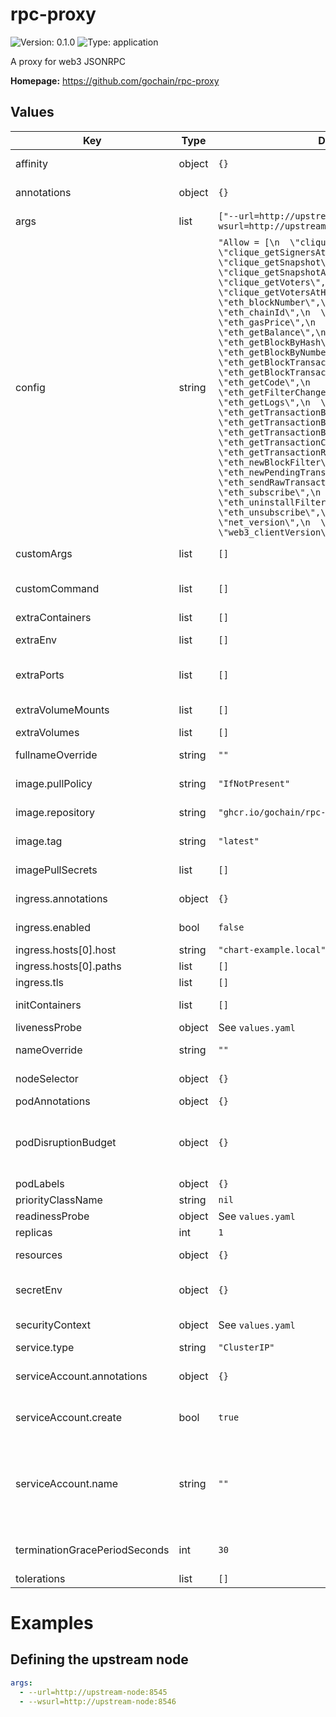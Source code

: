 
# rpc-proxy

![Version: 0.1.0](https://img.shields.io/badge/Version-0.1.0-informational?style=flat-square) ![Type: application](https://img.shields.io/badge/Type-application-informational?style=flat-square)

A proxy for web3 JSONRPC

**Homepage:** <https://github.com/gochain/rpc-proxy>

## Values

| Key | Type | Default | Description |
|-----|------|---------|-------------|
| affinity | object | `{}` | Affinity configuration for pods |
| annotations | object | `{}` | Annotations for the Deployment |
| args | list | `["--url=http://upstream-node:8545","--wsurl=http://upstream-node:8546","--rpm=1000"]` | Command arguments |
| config | string | `"Allow = [\n  \"clique_getSigners\",\n  \"clique_getSignersAtHash\",\n  \"clique_getSnapshot\",\n  \"clique_getSnapshotAtHash\",\n  \"clique_getVoters\",\n  \"clique_getVotersAtHash\",\n  \"eth_blockNumber\",\n  \"eth_call\",\n  \"eth_chainId\",\n  \"eth_estimateGas\",\n  \"eth_gasPrice\",\n  \"eth_genesisAlloc\",\n  \"eth_getBalance\",\n  \"eth_getBlockByHash\",\n  \"eth_getBlockByNumber\",\n  \"eth_getBlockTransactionCountByHash\",\n  \"eth_getBlockTransactionCountByNumber\",\n  \"eth_getCode\",\n  \"eth_getFilterChanges\",\n  \"eth_getLogs\",\n  \"eth_getStorageAt\",\n  \"eth_getTransactionByBlockHashAndIndex\",\n  \"eth_getTransactionByBlockNumberAndIndex\",\n  \"eth_getTransactionByHash\",\n  \"eth_getTransactionCount\",\n  \"eth_getTransactionReceipt\",\n  \"eth_newBlockFilter\",\n  \"eth_newPendingTransactionFilter\",\n  \"eth_sendRawTransaction\",\n  \"eth_subscribe\",\n  \"eth_totalSupply\",\n  \"eth_uninstallFilter\",\n  \"eth_unsubscribe\",\n  \"net_listening\",\n  \"net_version\",\n  \"rpc_modules\",\n  \"web3_clientVersion\",\n]\n"` |  |
| customArgs | list | `[]` | Custom args for the rpc-proxy container |
| customCommand | list | `[]` | Command replacement for the rpc-proxy container |
| extraContainers | list | `[]` | Additional containers |
| extraEnv | list | `[]` | Additional env variables |
| extraPorts | list | `[]` | Additional ports. Useful when using extraContainers |
| extraVolumeMounts | list | `[]` | Additional volume mounts |
| extraVolumes | list | `[]` | Additional volumes |
| fullnameOverride | string | `""` | Overrides the chart's computed fullname |
| image.pullPolicy | string | `"IfNotPresent"` | rpc-proxy container pull policy |
| image.repository | string | `"ghcr.io/gochain/rpc-proxy/rpc-proxy"` | rpc-proxy container image repository |
| image.tag | string | `"latest"` | rpc-proxy container image tag |
| imagePullSecrets | list | `[]` | Image pull secrets for Docker images |
| ingress.annotations | object | `{}` | Annotations for Ingress |
| ingress.enabled | bool | `false` | Ingress resource for the HTTP API |
| ingress.hosts[0].host | string | `"chart-example.local"` |  |
| ingress.hosts[0].paths | list | `[]` |  |
| ingress.tls | list | `[]` | Ingress TLS |
| initContainers | list | `[]` | Additional init containers |
| livenessProbe | object | See `values.yaml` | Liveness probe |
| nameOverride | string | `""` | Overrides the chart's name |
| nodeSelector | object | `{}` | Node selector for pods |
| podAnnotations | object | `{}` | Pod annotations |
| podDisruptionBudget | object | `{}` | Define the PodDisruptionBudget spec If not set then a PodDisruptionBudget will not be created |
| podLabels | object | `{}` | Pod labels |
| priorityClassName | string | `nil` | Pod priority class |
| readinessProbe | object | See `values.yaml` | Readiness probe |
| replicas | int | `1` | Number of replicas |
| resources | object | `{}` | Resource requests and limits |
| secretEnv | object | `{}` | Secret env variables injected via a created secret |
| securityContext | object | See `values.yaml` | The security context for pods |
| service.type | string | `"ClusterIP"` | Service type |
| serviceAccount.annotations | object | `{}` | Annotations to add to the service account |
| serviceAccount.create | bool | `true` | Specifies whether a service account should be created |
| serviceAccount.name | string | `""` | The name of the service account to use. If not set and create is true, a name is generated using the fullname template |
| terminationGracePeriodSeconds | int | `30` | How long to wait until the pod is forcefully terminated |
| tolerations | list | `[]` | Tolerations for pods |

# Examples

## Defining the upstream node

```yaml
args:
  - --url=http://upstream-node:8545
  - --wsurl=http://upstream-node:8546
```
